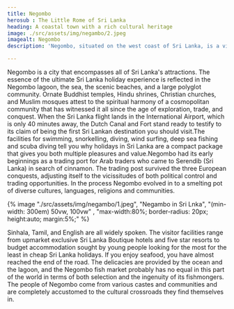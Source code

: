 ```yaml
---
title: Negombo
herosub : The Little Rome of Sri Lanka
heading: A coastal town with a rich cultural heritage
image: ./src/assets/img/negambo/2.jpeg
imagealt: Negombo
description: 'Negombo, situated on the west coast of Sri Lanka, is a vibrant town known for its stunning beaches, rich cultural heritage, and charming colonial architecture'

---
```


Negombo is a city that encompasses all of Sri Lanka's attractions. The essence of the ultimate Sri Lanka holiday experience is reflected in the Negombo lagoon, the sea, the scenic beaches, and a large polyglot community. Ornate Buddhist temples, Hindu shrines, Christian churches, and Muslim mosques attest to the spiritual harmony of a cosmopolitan community that has witnessed it all since the age of exploration, trade, and conquest. When the Sri Lanka flight lands in the International Airport, which is only 40 minutes away, the Dutch Canal and Fort stand ready to testify to its claim of being the first Sri Lankan destination you should visit.The facilities for swimming, snorkelling, diving, wind surfing, deep sea fishing and scuba diving tell you why holidays in Sri Lanka are a compact package that gives you both multiple pleasures and value.Negombo had its early beginnings as a trading port for Arab traders who came to Serendib (Sri Lanka) in search of cinnamon. The trading post survived the three European conquests, adjusting itself to the vicissitudes of both political control and trading opportunities. In the process Negombo evolved in to a smelting pot of diverse cultures, languages, religions and communities.

{% image "./src/assets/img/negambo/1.jpeg", "Negambo in Sri Lnka", "(min-width: 300em) 50vw, 100vw" , "max-width:80%; border-radius: 20px; height:auto; margin:5%;" %}


Sinhala, Tamil, and English are all widely spoken. The visitor facilities range from upmarket exclusive Sri Lanka Boutique hotels and five star resorts to budget accommodation sought by young people looking for the most for the least in cheap Sri Lanka holidays. If you enjoy seafood, you have almost reached the end of the road. The delicacies are provided by the ocean and the lagoon, and the Negombo fish market probably has no equal in this part of the world in terms of both selection and the ingenuity of its fishmongers. The people of Negombo come from various castes and communities and are completely accustomed to the cultural crossroads they find themselves in.